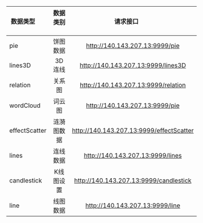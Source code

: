 | 数据类型        | 数据类别         |请求接口         |
| ----------- |:-------------:|:-------------:|
|pie| 饼图数据| http://140.143.207.13:9999/pie |
|lines3D| 3D连线| http://140.143.207.13:9999/lines3D |
|relation| 关系图| http://140.143.207.13:9999/relation |
|wordCloud| 词云图| http://140.143.207.13:9999/pie |
|effectScatter| 涟漪图数据| http://140.143.207.13:9999/effectScatter |
|lines| 连线数据| http://140.143.207.13:9999/lines |
|candlestick| K线图设置| http://140.143.207.13:9999/candlestick |
|line| 线图数据| http://140.143.207.13:9999/line |
